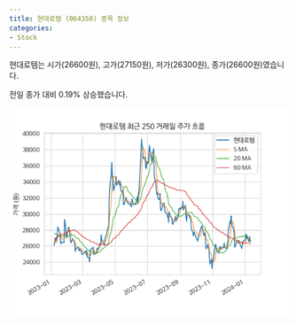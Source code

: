 ```yaml
---
title: 현대로템 (064350) 종목 정보
categories:
- Stock
---
```


현대로템는 시가(26600원), 고가(27150원), 저가(26300원), 종가(26600원)였습니다.

전일 종가 대비 0.19% 상승했습니다.

<!-- more -->

![064350](/assets/images/stock/064350.png)